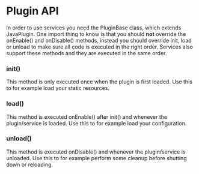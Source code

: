 # Plugin API
In order to use services you need the PluginBase class, which extends JavaPlugin. One import thing to know is that you should **not** override the onEnable() and onDisable() methods, instead you should override init, load or unload to make sure all code is executed in the right order. Services also support these methods and they are executed in the same order.

### init()
This method is only executed once when the plugin is first loaded. Use this to for example load your static resources.

### load()
This method is executed onEnable() after init() and whenever the plugin/service is loaded. Use this to for example load your configuration.

### unload()
This method is executed onDisable() and whenever the plugin/service is unloaded. Use this to for example perform some cleanup before shutting down or reloading.